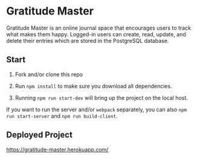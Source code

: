 # Gratitude Master

Gratitude Master is an online journal space that encourages users to track what makes them happy. Logged-in users can create, read, update, and delete their entries which are stored in the PostgreSQL database.

## Start
1. Fork and/or clone this repo

2. Run `npm install` to make sure you download all dependencies.

3. Running `npm run start-dev` will bring up the project on the local host.

If you want to run the server and/or `webpack` separately, you can also
`npm run start-server` and `npm run build-client`.

## Deployed Project 

https://gratitude-master.herokuapp.com/
